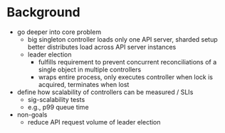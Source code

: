 # Background

- go deeper into core problem
  - big singleton controller loads only one API server, sharded setup better distributes load across API server instances
  - leader election
    - fulfills requirement to prevent concurrent reconciliations of a single object in multiple controllers
    - wraps entire process, only executes controller when lock is acquired, terminates when lost
- define how scalability of controllers can be measured / SLIs
  - sig-scalability tests
  - e.g., p99 queue time
- non-goals
  - reduce API request volume of leader election
